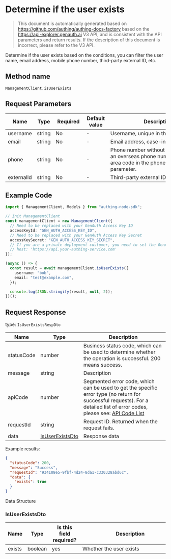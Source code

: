 # Determine if the user exists

<!--
Warning⚠️:
Do not modify this document directly,
https://github.com/Authing/authing-docs-factory
Use this project to generate
-->

<LastUpdated />

> This document is automatically generated based on https://github.com/authing/authing-docs-factory based on the https://api-explorer.genauth.ai V3 API, and is consistent with the API parameters and return results. If the description of this document is incorrect, please refer to the V3 API.

Determine if the user exists based on the conditions, you can filter the user name, email address, mobile phone number, third-party external ID, etc.

## Method name

`ManagementClient.isUserExists`

## Request Parameters

| Name       | Type   | <div style="width:80px">Required</div> | <div style="width:60px">Default value</div> | <div style="width:300px">Description</div>                                                                                  | <div style="width:200px">Sample value</div> |
| ---------- | ------ | -------------------------------------- | ------------------------------------------- | --------------------------------------------------------------------------------------------------------------------------- | ------------------------------------------- |
| username   | string | No                                     | -                                           | Username, unique in the user pool                                                                                           | `bob`                                       |
| email      | string | No                                     | -                                           | Email address, case-insensitive                                                                                             | `test@example.com`                          |
| phone      | string | No                                     | -                                           | Phone number without area code. If it is an overseas phone number, specify the area code in the phoneCountryCode parameter. | `188xxxx8888`                               |
| externalId | string | No                                     | -                                           | Third-party external ID                                                                                                     | `10010`                                     |

## Example Code

```ts
import { ManagementClient, Models } from "authing-node-sdk";

// Init ManagementClient
const managementClient = new ManagementClient({
  // Need to be replaced with your GenAuth Access Key ID
  accessKeyId: "GEN_AUTH_ACCESS_KEY_ID",
  // Need to be replaced with your GenAuth Access Key Secret
  accessKeySecret: "GEN_AUTH_ACCESS_KEY_SECRET",
  // If you are a private deployment customer, you need to set the GenAuth service domain name
  // host: 'https://api.your-authing-service.com'
});

(async () => {
  const result = await managementClient.isUserExists({
    username: "bob",
    email: "test@example.com",
  });

  console.log(JSON.stringify(result, null, 2));
})();
```

## Request Response

type: `IsUserExistsRespDto`

| Name       | Type                                           | Description                                                                                                                                                                                                                                                                                                                                        |
| ---------- | ---------------------------------------------- | -------------------------------------------------------------------------------------------------------------------------------------------------------------------------------------------------------------------------------------------------------------------------------------------------------------------------------------------------- |
| statusCode | number                                         | Business status code, which can be used to determine whether the operation is successful. 200 means success.                                                                                                                                                                                                                                       |
| message    | string                                         | Description                                                                                                                                                                                                                                                                                                                                        |
| apiCode    | number                                         | Segmented error code, which can be used to get the specific error type (no return for successful requests). For a detailed list of error codes, please see: [API Code List](https://api-explorer.genauth.ai/?tag=group/%E5%BC%80%E5%8F%91%E5%87%86%E5%A4%87#tag/%E5%BC%80%E5%8F%91%E5%87%86%E5%A4%87/%E9%94%99%E8%AF%AF%E5%A4%84%E7%90%86/apiCode) |
| requestId  | string                                         | Request ID. Returned when the request fails.                                                                                                                                                                                                                                                                                                       |
| data       | <a href="#IsUserExistsDto">IsUserExistsDto</a> | Response data                                                                                                                                                                                                                                                                                                                                      |

Example results:

```json
{
  "statusCode": 200,
  "message": "Success",
  "requestId": "934108e5-9fbf-4d24-8da1-c330328abd6c",
  "data": {
    "exists": true
  }
}
```

Data Structure

### <a id="IsUserExistsDto"></a> IsUserExistsDto

| Name   | Type    | <div style="width:80px">Is this field required?</div> | <div style="width:300px">Description</div> | <div style="width:200px">Sample value</div> |
| ------ | ------- | ----------------------------------------------------- | ------------------------------------------ | ------------------------------------------- |
| exists | boolean | yes                                                   | Whether the user exists                    | `true`                                      |
